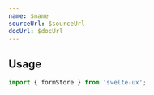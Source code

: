 ```yaml
---
name: $name
sourceUrl: $sourceUrl
docUrl: $docUrl
---
```


<script lang="ts">
	import Preview from '$lib/components/Preview.svelte';
	import TextField from '$lib/components/TextField.svelte';

	import formStore from '$lib/stores/formStore';
</script>

## Usage

```js
import { formStore } from 'svelte-ux';
```
